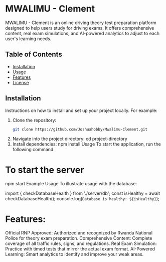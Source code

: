 # MWALIMU - Clement

MWALIMU - Clement is an online driving theory test preparation platform designed to help users study for driving exams. It offers comprehensive content, real exam simulations, and AI-powered analytics to adjust to each user's learning needs.

## Table of Contents

- [Installation](#installation)
- [Usage](#usage)
- [Features](#features)
- [License](#license)

## Installation

Instructions on how to install and set up your project locally. For example:

1. Clone the repository:
   ```bash
   git clone https://github.com/Joshuahobby/Mwalimu-Clement.git
2. Navigate into the project directory:
   cd project-directory
3. Install dependencies:
npm install
Usage
To start the application, run the following command:

# To start the server
npm start
Example Usage
To illustrate usage with the database:

import { checkDatabaseHealth } from './server/db';
const isHealthy = await checkDatabaseHealth();
console.log(`Database is healthy: ${isHealthy}`);

# Features:

Official RNP Approved: Authorized and recognized by Rwanda National Police for theory exam preparation.
Comprehensive Content: Complete coverage of all traffic rules, signs, and regulations.
Real Exam Simulation: Practice with timed tests that mirror the actual exam format.
AI-Powered Learning: Smart analytics to identify and improve your weak areas.
